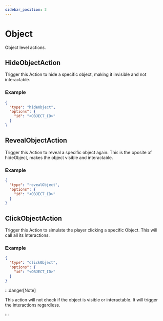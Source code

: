 ```yaml
---
sidebar_position: 2
---
```


# Object

Object level actions.

## HideObjectAction

Trigger this Action to hide a specific object, making it invisible and not interactable.

### Example

```json
{
  "type": "hideObject",
  "options": {
    "id": "<OBJECT_ID>"
  }
}
```

## RevealObjectAction

Trigger this Action to reveal a specific object again. This is the oposite of hideObject, makes the object visible and interactable.

### Example

```json
{
  "type": "revealObject",
  "options": {
    "id": "<OBJECT_ID>"
  }
}
```

## ClickObjectAction

Trigger this Action to simulate the player clicking a specific Object. This will call all its Interactions.

### Example

```json
{
  "type": "clickObject",
  "options": {
    "id": "<OBJECT_ID>"
  }
}
```

:::danger[Note]

This action will not check if the object is visible or interactable. It will trigger the interactions regardless.

:::